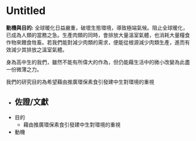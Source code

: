 # Untitled
          

**動機與目的:** 全球暖化日益嚴重，破壞生態環境，導致極端氣候。阻止全球暖化，已成為人類的當務之急。生產肉類的同時，會排放大量溫室氣體，也消耗大量糧食作物來餵食牲畜。若我們能對減少肉類的需求，便能從根源減少肉類生產，進而有效減少其排放之溫室氣體。

身為高中生的我們，雖然不能有所偉大的作為，但仍能藉生活中的微小改變為此盡一份微薄之力。

我們的研究目的為希望藉由推廣環保素食引發建中生對環境的重視



- 佐證/文獻
	- 
- 目的
	- 藉由推廣環保素食引發建中生對環境的重視
- 動機
